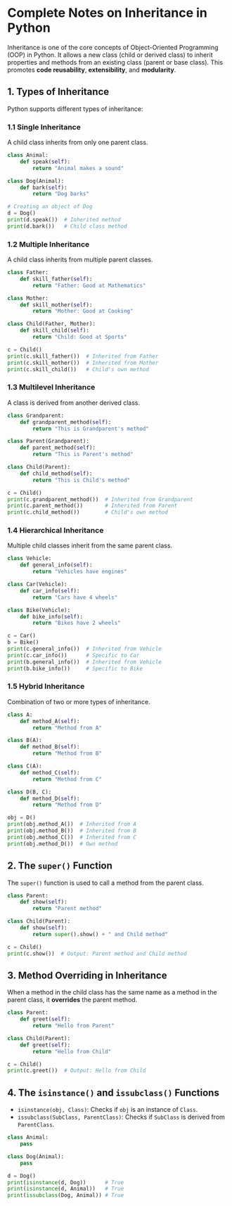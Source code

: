 # **Complete Notes on Inheritance in Python**

Inheritance is one of the core concepts of Object-Oriented Programming (OOP) in Python. It allows a new class (child or derived class) to inherit properties and methods from an existing class (parent or base class). This promotes **code reusability**, **extensibility**, and **modularity**.

## **1. Types of Inheritance**
Python supports different types of inheritance:

### **1.1 Single Inheritance**
A child class inherits from only one parent class.

```python
class Animal:
    def speak(self):
        return "Animal makes a sound"

class Dog(Animal):
    def bark(self):
        return "Dog barks"

# Creating an object of Dog
d = Dog()
print(d.speak())  # Inherited method
print(d.bark())   # Child class method
```

### **1.2 Multiple Inheritance**
A child class inherits from multiple parent classes.

```python
class Father:
    def skill_father(self):
        return "Father: Good at Mathematics"

class Mother:
    def skill_mother(self):
        return "Mother: Good at Cooking"

class Child(Father, Mother):
    def skill_child(self):
        return "Child: Good at Sports"

c = Child()
print(c.skill_father())  # Inherited from Father
print(c.skill_mother())  # Inherited from Mother
print(c.skill_child())   # Child's own method
```

### **1.3 Multilevel Inheritance**
A class is derived from another derived class.

```python
class Grandparent:
    def grandparent_method(self):
        return "This is Grandparent's method"

class Parent(Grandparent):
    def parent_method(self):
        return "This is Parent's method"

class Child(Parent):
    def child_method(self):
        return "This is Child's method"

c = Child()
print(c.grandparent_method())  # Inherited from Grandparent
print(c.parent_method())       # Inherited from Parent
print(c.child_method())        # Child's own method
```

### **1.4 Hierarchical Inheritance**
Multiple child classes inherit from the same parent class.

```python
class Vehicle:
    def general_info(self):
        return "Vehicles have engines"

class Car(Vehicle):
    def car_info(self):
        return "Cars have 4 wheels"

class Bike(Vehicle):
    def bike_info(self):
        return "Bikes have 2 wheels"

c = Car()
b = Bike()
print(c.general_info())  # Inherited from Vehicle
print(c.car_info())      # Specific to Car
print(b.general_info())  # Inherited from Vehicle
print(b.bike_info())     # Specific to Bike
```

### **1.5 Hybrid Inheritance**
Combination of two or more types of inheritance.

```python
class A:
    def method_A(self):
        return "Method from A"

class B(A):
    def method_B(self):
        return "Method from B"

class C(A):
    def method_C(self):
        return "Method from C"

class D(B, C):
    def method_D(self):
        return "Method from D"

obj = D()
print(obj.method_A())  # Inherited from A
print(obj.method_B())  # Inherited from B
print(obj.method_C())  # Inherited from C
print(obj.method_D())  # Own method
```

## **2. The `super()` Function**
The `super()` function is used to call a method from the parent class.

```python
class Parent:
    def show(self):
        return "Parent method"

class Child(Parent):
    def show(self):
        return super().show() + " and Child method"

c = Child()
print(c.show())  # Output: Parent method and Child method
```

## **3. Method Overriding in Inheritance**
When a method in the child class has the same name as a method in the parent class, it **overrides** the parent method.

```python
class Parent:
    def greet(self):
        return "Hello from Parent"

class Child(Parent):
    def greet(self):
        return "Hello from Child"

c = Child()
print(c.greet())  # Output: Hello from Child
```

## **4. The `isinstance()` and `issubclass()` Functions**
- `isinstance(obj, Class)`: Checks if `obj` is an instance of `Class`.
- `issubclass(SubClass, ParentClass)`: Checks if `SubClass` is derived from `ParentClass`.

```python
class Animal:
    pass

class Dog(Animal):
    pass

d = Dog()
print(isinstance(d, Dog))      # True
print(isinstance(d, Animal))   # True
print(issubclass(Dog, Animal)) # True
```
